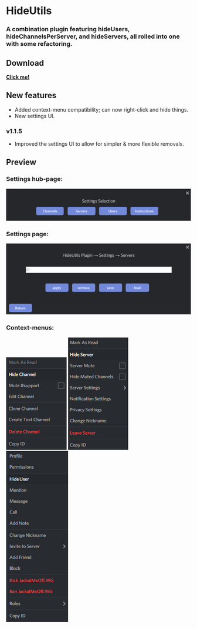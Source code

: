 # HideUtils
### A combination plugin featuring hideUsers, hideChannelsPerServer, and hideServers, all rolled into one with some refactoring.

## Download
**[Click me!](https://betterdiscord.net/ghdl?id=1169)**

## New features
- Added context-menu compatibility; can now right-click and hide things.
- New settings UI.
### v1.1.5
- Improved the settings UI to allow for simpler & more flexible removals.

## Preview
### Settings hub-page:
![hub](../Previews/HideUtils/settings-hub-default.png)
### Settings page:
![page](../Previews/HideUtils/settings-servers.png)
### Context-menus:
![context](../Previews/HideUtils/contextsM.png)
![context](../Previews/HideUtils/contextsM2.png)
![context](../Previews/HideUtils/contextsM3.png)

